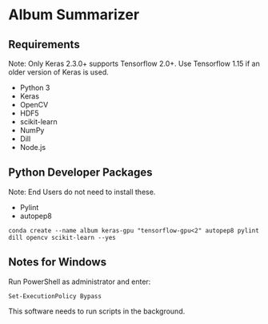 # Album Summarizer
## Requirements
Note: Only Keras 2.3.0+ supports Tensorflow 2.0+. Use Tensorflow 1.15 if an older version of Keras is used.
- Python 3
- Keras
- OpenCV
- HDF5
- scikit-learn
- NumPy
- Dill
- Node.js

## Python Developer Packages
Note: End Users do not need to install these.
- Pylint
- autopep8

```
conda create --name album keras-gpu "tensorflow-gpu<2" autopep8 pylint dill opencv scikit-learn --yes
```

## Notes for Windows
Run PowerShell as administrator and enter:
```
Set-ExecutionPolicy Bypass
```
This software needs to run scripts in the background.